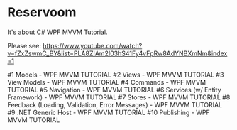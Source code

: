# Reservoom

It's about C# WPF MVVM Tutorial. 

Please see: https://www.youtube.com/watch?v=fZxZswmC_BY&list=PLA8ZIAm2I03hS41Fy4vFpRw8AdYNBXmNm&index=1

#1  Models - WPF MVVM TUTORIAL 
#2  Views - WPF MVVM TUTORIAL 
#3  View Models - WPF MVVM TUTORIAL 
#4  Commands - WPF MVVM TUTORIAL 
#5  Navigation - WPF MVVM TUTORIAL 
#6  Services (w/ Entity Framework) - WPF MVVM TUTORIAL 
#7  Stores - WPF MVVM TUTORIAL 
#8  Feedback (Loading, Validation, Error Messages) - WPF MVVM TUTORIAL 
#9  .NET Generic Host - WPF MVVM TUTORIAL 
#10 Publishing - WPF MVVM TUTORIAL 
